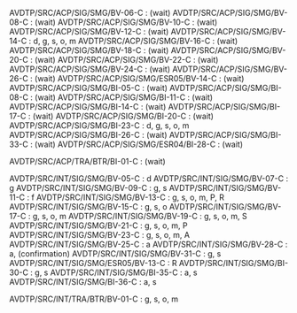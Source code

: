 AVDTP/SRC/ACP/SIG/SMG/BV-06-C : (wait)
AVDTP/SRC/ACP/SIG/SMG/BV-08-C : (wait)
AVDTP/SRC/ACP/SIG/SMG/BV-10-C : (wait)
AVDTP/SRC/ACP/SIG/SMG/BV-12-C : (wait)
AVDTP/SRC/ACP/SIG/SMG/BV-14-C : d, g, s, o, m
AVDTP/SRC/ACP/SIG/SMG/BV-16-C : (wait)
AVDTP/SRC/ACP/SIG/SMG/BV-18-C : (wait)
AVDTP/SRC/ACP/SIG/SMG/BV-20-C : (wait)
AVDTP/SRC/ACP/SIG/SMG/BV-22-C : (wait)
AVDTP/SRC/ACP/SIG/SMG/BV-24-C : (wait)
AVDTP/SRC/ACP/SIG/SMG/BV-26-C : (wait)
AVDTP/SRC/ACP/SIG/SMG/ESR05/BV-14-C : (wait)
AVDTP/SRC/ACP/SIG/SMG/BI-05-C : (wait)
AVDTP/SRC/ACP/SIG/SMG/BI-08-C : (wait)
AVDTP/SRC/ACP/SIG/SMG/BI-11-C : (wait)
AVDTP/SRC/ACP/SIG/SMG/BI-14-C : (wait)
AVDTP/SRC/ACP/SIG/SMG/BI-17-C : (wait)
AVDTP/SRC/ACP/SIG/SMG/BI-20-C : (wait)
AVDTP/SRC/ACP/SIG/SMG/BI-23-C : d, g, s, o, m
AVDTP/SRC/ACP/SIG/SMG/BI-26-C : (wait)
AVDTP/SRC/ACP/SIG/SMG/BI-33-C : (wait)
AVDTP/SRC/ACP/SIG/SMG/ESR04/BI-28-C : (wait)

AVDTP/SRC/ACP/TRA/BTR/BI-01-C : (wait)

AVDTP/SRC/INT/SIG/SMG/BV-05-C : d
AVDTP/SRC/INT/SIG/SMG/BV-07-C : g
AVDTP/SRC/INT/SIG/SMG/BV-09-C : g, s
AVDTP/SRC/INT/SIG/SMG/BV-11-C : f
AVDTP/SRC/INT/SIG/SMG/BV-13-C : g, s, o, m, P, R
AVDTP/SRC/INT/SIG/SMG/BV-15-C : g, s, o
AVDTP/SRC/INT/SIG/SMG/BV-17-C : g, s, o, m
AVDTP/SRC/INT/SIG/SMG/BV-19-C : g, s, o, m, S
AVDTP/SRC/INT/SIG/SMG/BV-21-C : g, s, o, m, P
AVDTP/SRC/INT/SIG/SMG/BV-23-C : g, s, o, m, A
AVDTP/SRC/INT/SIG/SMG/BV-25-C : a
AVDTP/SRC/INT/SIG/SMG/BV-28-C : a, (confirmation)
AVDTP/SRC/INT/SIG/SMG/BV-31-C : g, s
AVDTP/SRC/INT/SIG/SMG/ESR05/BV-13-C : R
AVDTP/SRC/INT/SIG/SMG/BI-30-C : g, s
AVDTP/SRC/INT/SIG/SMG/BI-35-C : a, s
AVDTP/SRC/INT/SIG/SMG/BI-36-C : a, s

AVDTP/SRC/INT/TRA/BTR/BV-01-C : g, s, o, m
